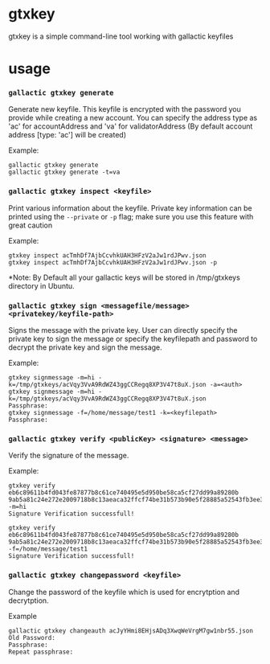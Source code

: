 gtxkey
======

gtxkey is a simple command-line tool working with gallactic keyfiles

# usage

### `gallactic gtxkey generate`

Generate new keyfile. This keyfile is encrypted with the password you provide while creating a new account.
You can specify the address type as 'ac' for accountAddress and 'va' for validatorAddress (By default account address [type: 'ac'] will be created)

Example:
```
gallactic gtxkey generate
gallactic gtxkey generate -t=va
```

### `gallactic gtxkey inspect <keyfile>`

Print various information about the keyfile.
Private key information can be printed using the `--private` or `-p` flag;
make sure you use this feature with great caution

Example:
```
gtxkey inspect acTmhDf7AjbCcvhkUAH3HFzV2aJw1rdJPwv.json
gtxkey inspect acTmhDf7AjbCcvhkUAH3HFzV2aJw1rdJPwv.json -p
```
*Note: By Default all your gallactic keys
will be stored in /tmp/gtxkeys directory in Ubuntu.

### `gallactic gtxkey sign <messagefile/message> <privatekey/keyfile-path>`

Signs the message with the private key. User can directly specify the private key to sign the message or specify the keyfilepath and password to decrypt the private key and sign the message.

Example:
```
gtxkey signmessage -m=hi -k=/tmp/gtxkeys/acVqy3VvA9RdWZ43ggCCRegq8XP3V47t8uX.json -a=<auth>
gtxkey signmessage -m=hi -k=/tmp/gtxkeys/acVqy3VvA9RdWZ43ggCCRegq8XP3V47t8uX.json
Passphrase:
gtxkey signmessage -f=/home/message/test1 -k=<keyfilepath>
Passphrase:
```

### `gallactic gtxkey verify <publicKey> <signature> <message>`

Verify the signature of the message.

Example:
```
gtxkey verify eb6c89611b4fd043fe87877b8c61ce740495e5d950be58ca5cf27dd99a89280b 9ab5a81c24e272e2009718b8c13aeaca32ffcf74be31b573b90e5f28885a52543fb3ee3c5028f94b919059de6292572631239a6471d4d70db3ed69c7390ac90a -m=hi
Signature Verification successfull!

gtxkey verify eb6c89611b4fd043fe87877b8c61ce740495e5d950be58ca5cf27dd99a89280b 9ab5a81c24e272e2009718b8c13aeaca32ffcf74be31b573b90e5f28885a52543fb3ee3c5028f94b919059de6292572631239a6471d4d70db3ed69c7390ac90a -f=/home/message/test1
Signature Verification successfull!
```

### `gallactic gtxkey changepassword <keyfile>`

Change the password of the keyfile which is used for encrytption and decrytption.

Example

```
gallactic gtxkey changeauth acJyYHmi8EHjsADq3XwqWeVrgM7gw1nbr55.json
Old Password:
Passphrase:
Repeat passphrase: 
```